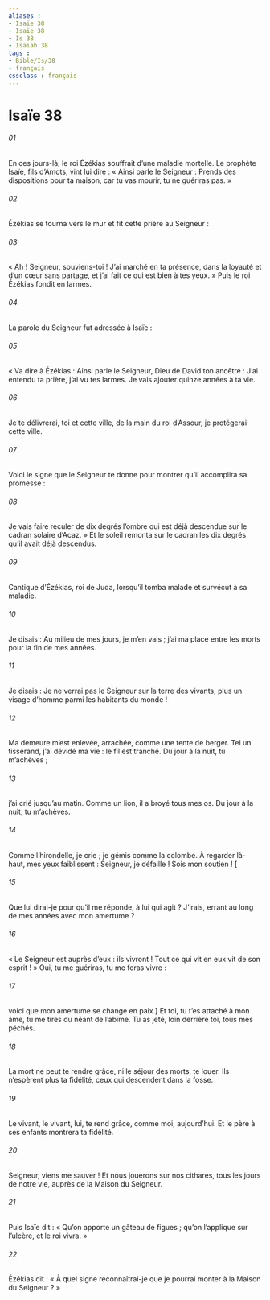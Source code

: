 ```yaml
---
aliases : 
- Isaïe 38
- Isaïe 38
- Is 38
- Isaiah 38
tags : 
- Bible/Is/38
- français
cssclass : français
---
```


# Isaïe 38

###### 01
En ces jours-là, le roi Ézékias souffrait d’une maladie mortelle. Le prophète Isaïe, fils d’Amots, vint lui dire : « Ainsi parle le Seigneur : Prends des dispositions pour ta maison, car tu vas mourir, tu ne guériras pas. »
###### 02
Ézékias se tourna vers le mur et fit cette prière au Seigneur :
###### 03
« Ah ! Seigneur, souviens-toi ! J’ai marché en ta présence, dans la loyauté et d’un cœur sans partage, et j’ai fait ce qui est bien à tes yeux. » Puis le roi Ézékias fondit en larmes.
###### 04
La parole du Seigneur fut adressée à Isaïe :
###### 05
« Va dire à Ézékias : Ainsi parle le Seigneur, Dieu de David ton ancêtre : J’ai entendu ta prière, j’ai vu tes larmes. Je vais ajouter quinze années à ta vie.
###### 06
Je te délivrerai, toi et cette ville, de la main du roi d’Assour, je protégerai cette ville.
###### 07
Voici le signe que le Seigneur te donne pour montrer qu’il accomplira sa promesse :
###### 08
Je vais faire reculer de dix degrés l’ombre qui est déjà descendue sur le cadran solaire d’Acaz. » Et le soleil remonta sur le cadran les dix degrés qu’il avait déjà descendus.
###### 09
Cantique d’Ézékias, roi de Juda, lorsqu’il tomba malade et survécut à sa maladie.
###### 10
Je disais : Au milieu de mes jours,
je m’en vais ;
j’ai ma place entre les morts
pour la fin de mes années.
###### 11
Je disais : Je ne verrai pas le Seigneur
sur la terre des vivants,
plus un visage d’homme
parmi les habitants du monde !
###### 12
Ma demeure m’est enlevée, arrachée,
comme une tente de berger.
Tel un tisserand, j’ai dévidé ma vie :
le fil est tranché.
Du jour à la nuit, tu m’achèves ;
###### 13
j’ai crié jusqu’au matin.
Comme un lion, il a broyé tous mes os.
Du jour à la nuit, tu m’achèves.
###### 14
Comme l’hirondelle, je crie ;
je gémis comme la colombe.
À regarder là-haut, mes yeux faiblissent :
Seigneur, je défaille ! Sois mon soutien !
[
###### 15
Que lui dirai-je pour qu’il me réponde,
à lui qui agit ?
J’irais, errant au long de mes années
avec mon amertume ?
###### 16
« Le Seigneur est auprès d’eux : ils vivront !
Tout ce qui vit en eux vit de son esprit ! »
Oui, tu me guériras, tu me feras vivre :
###### 17
voici que mon amertume se change en paix.]
Et toi, tu t’es attaché à mon âme,
tu me tires du néant de l’abîme.
Tu as jeté, loin derrière toi,
tous mes péchés.
###### 18
La mort ne peut te rendre grâce,
ni le séjour des morts, te louer.
Ils n’espèrent plus ta fidélité,
ceux qui descendent dans la fosse.
###### 19
Le vivant, le vivant, lui, te rend grâce,
comme moi, aujourd’hui.
Et le père à ses enfants
montrera ta fidélité.
###### 20
Seigneur, viens me sauver !
Et nous jouerons sur nos cithares,
tous les jours de notre vie,
auprès de la Maison du Seigneur.
###### 21
Puis Isaïe dit : « Qu’on apporte un gâteau de figues ; qu’on l’applique sur l’ulcère, et le roi vivra. »
###### 22
Ézékias dit : « À quel signe reconnaîtrai-je que je pourrai monter à la Maison du Seigneur ? »
